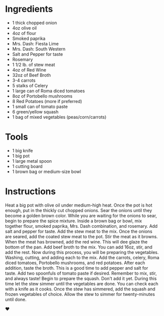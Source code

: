 Ingredients
===========
- 1 thick chopped onion
- 4oz olive oil
- 4oz of flour
- Smoked paprika 
- Mrs. Dash: Fiesta Lime
- Mrs. Dash: South Western
- Salt and Pepper for taste
- Rosemary
- 1 1/2 lb. of stew meat
- 4oz of Red Wine
- 32oz of Beef Broth
- 3-4 carrots
- 5 stalks of Celery
- 1 large can of Roma diced tomatoes
- 8oz of Portobello mushrooms
- 8 Red Potatoes (more if preferred)
- 1 small can of tomato paste
- 6 green/yellow squash
- 1 bag of mixed vegetables (peas/corn/carrots)

Tools
=====
- 1 big knife
- 1 big pot
- 1 large metal spoon
- 1 cutting board
- 1 brown bag or medium-size bowl

Instructions
============
Heat a big pot with olive oil under medium-high heat. Once the pot is hot enough, put in the thickly cut
chopped onions. Sear the onions until they become a golden brown color. While
you are waiting for the onions to sear, begin to prepare the spice
mixture. Inside a brown bag or bowl, mix together flour, smoked paprika, Mrs. Dash
combination, and rosemary. Add salt and pepper for taste. Add the stew meat to
the mix. Once the onions are seared, add the coated stew meat to the pot. Stir
the meat as it browns. When the meat has browned, add the red wine. This will
dee glaze the bottom of the pan. Add beef broth to the mix. You can add 16oz,
stir, and add the rest. Now during this process, you will be preparing the
vegetables. Washing, cutting, and adding each to the mix. Add the carrots, celery, Roma
diced tomatoes, Portobello mushrooms, and red potatoes. After each addition, taste
the broth. This is a good time to add pepper and salt for taste. Add two
spoonfuls of tomato paste if desired. Remember to mix, stir, and always taste! Begin to prepare
the squash. Don't add it yet. During this time let the stew simmer until the
vegetables are done. You can check each with a knife as it cooks. Once the stew
has simmered, add the squash and frozen vegetables of choice. Allow the
stew to simmer for twenty-minutes until done. 

♥
